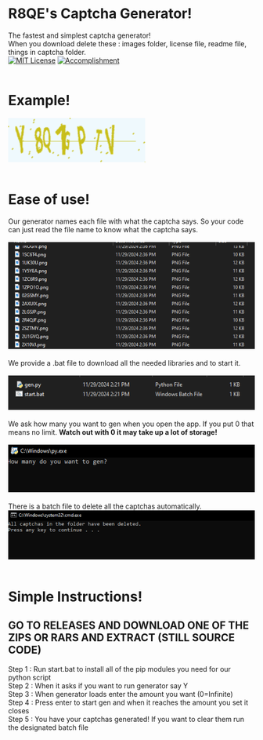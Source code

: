 # R8QE's Captcha Generator!
The fastest and simplest captcha generator!<br>
When you download delete these : images folder, license file, readme file, things in captcha folder. <br>
[![MIT License](https://img.shields.io/badge/License-MIT-green.svg)](https://choosealicense.com/licenses/mit/)
[![Accomplishment](https://img.shields.io/badge/Fastest_Gen-5_per_0.01s-green)]()<br>
<br>
# Example!
![App Screenshot](https://github.com/4Cafes/captcha-gen/blob/main/captchas/Y8Q1GPTV.png?raw=true)<br>
<br>
# Ease of use! <br>
Our generator names each file with what the captcha says. So your code can just read the file name to know what the captcha says.<br>
<br>
![App Screenshot](https://github.com/4Cafes/captcha-gen/blob/main/images/Screenshot%202024-11-29%20143752.png?raw=true)<br>
<br>
We provide a .bat file to download all the needed libraries and to start it.<br>
<br>
![App Screenshott](https://github.com/4Cafes/captcha-gen/blob/main/images/Screenshot%202024-11-29%20144720.png?raw=true)<br>
<br>
We ask how many you want to gen when you open the app. If you put 0 that means no limit. **Watch out with 0 it may take up a lot of storage!**<br>
<br>
![App Screenshott](https://github.com/4Cafes/captcha-gen/blob/main/images/Screenshot%202024-11-29%20145452.png?raw=true)<br>
<br>
There is a batch file to delete all the captchas automatically.<br>
![App Screenshott](https://github.com/4Cafes/captcha-gen/blob/main/images/Screenshot%202024-11-29%20145838.png?raw=true)<br>
<br>
# Simple Instructions! <br>
**GO TO RELEASES AND DOWNLOAD ONE OF THE ZIPS OR RARS AND EXTRACT (STILL SOURCE CODE)**
-
Step 1 : Run start.bat to install all of the pip modules you need for our python script <br>
Step 2 : When it asks if you want to run generator say Y <br>
Step 3 : When generator loads enter the amount you want (0=Infinite) <br>
Step 4 : Press enter to start gen and when it reaches the amount you set it closes <br>
Step 5 : You have your captchas generated! If you want to clear them run the designated batch file <br>
